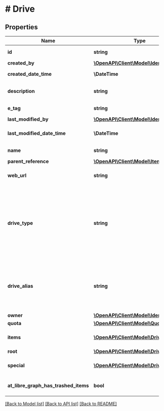 # # Drive

## Properties

Name | Type | Description | Notes
------------ | ------------- | ------------- | -------------
**id** | **string** | The unique identifier for this drive. | [optional] [readonly]
**created_by** | [**\OpenAPI\Client\Model\IdentitySet**](IdentitySet.md) |  | [optional]
**created_date_time** | **\DateTime** | Date and time of item creation. Read-only. | [optional] [readonly]
**description** | **string** | Provides a user-visible description of the item. Optional. | [optional]
**e_tag** | **string** | ETag for the item. Read-only. | [optional] [readonly]
**last_modified_by** | [**\OpenAPI\Client\Model\IdentitySet**](IdentitySet.md) |  | [optional]
**last_modified_date_time** | **\DateTime** | Date and time the item was last modified. Read-only. | [optional] [readonly]
**name** | **string** | The name of the item. Read-write. |
**parent_reference** | [**\OpenAPI\Client\Model\ItemReference**](ItemReference.md) |  | [optional]
**web_url** | **string** | URL that displays the resource in the browser. Read-only. | [optional] [readonly]
**drive_type** | **string** | Describes the type of drive represented by this resource. Values are \&quot;personal\&quot; for users home spaces, \&quot;project\&quot;, \&quot;virtual\&quot; or \&quot;share\&quot;. Read-only. | [optional] [readonly]
**drive_alias** | **string** | The drive alias can be used in clients to make the urls user friendly. Example: &#39;personal/einstein&#39;. This will be used to resolve to the correct driveID. | [optional]
**owner** | [**\OpenAPI\Client\Model\IdentitySet**](IdentitySet.md) |  | [optional]
**quota** | [**\OpenAPI\Client\Model\Quota**](Quota.md) |  | [optional]
**items** | [**\OpenAPI\Client\Model\DriveItem[]**](DriveItem.md) | All items contained in the drive. Read-only. Nullable. | [optional] [readonly]
**root** | [**\OpenAPI\Client\Model\DriveItem**](DriveItem.md) |  | [optional]
**special** | [**\OpenAPI\Client\Model\DriveItem[]**](DriveItem.md) | A collection of special drive resources. | [optional]
**at_libre_graph_has_trashed_items** | **bool** | Indicates whether the drive has items in the trash. Read-only. | [optional] [readonly]

[[Back to Model list]](../../README.md#models) [[Back to API list]](../../README.md#endpoints) [[Back to README]](../../README.md)
